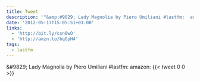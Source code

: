 ```yaml
---
title: Tweet
description: '"&amp;#9829; Lady Magnolia by Piero Umiliani #lastfm:  amazon: "'
date: '2012-05-17T15:05:51+01:00'
links:
  - 'http://bit.ly/csn0wO'
  - 'http://amzn.to/bqGpH4'
tags:
  - lastfm
---
```

&amp;#9829; Lady Magnolia by Piero Umiliani #lastfm:  amazon: 
      {{< tweet 0 0 >}}
    
